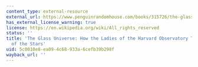 ```yaml
---
content_type: external-resource
external_url: https://www.penguinrandomhouse.com/books/315726/the-glass-universe-by-dava-sobel/9780143111344/
has_external_license_warning: true
license: https://en.wikipedia.org/wiki/All_rights_reserved
status: ''
title: 'The Glass Universe: How the Ladies of the Harvard Observatory Took the Measure
  of the Stars'
uid: 5c0010e8-ea09-4c68-933a-6cefb39b298f
wayback_url: ''
---
```

